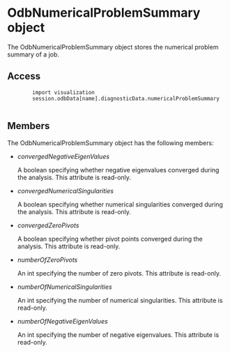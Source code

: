 # OdbNumericalProblemSummary object

The OdbNumericalProblemSummary object stores the numerical problem summary of a job.

## Access

```
        import visualization
        session.odbData[name].diagnosticData.numericalProblemSummary
      
```

## Members

The OdbNumericalProblemSummary object has the following members:

- *convergedNegativeEigenValues*

  A boolean specifying whether negative eigenvalues converged during the analysis. This attribute is read-only.

- *convergedNumericalSingularities*

  A boolean specifying whether numerical singularities converged during the analysis. This attribute is read-only.

- *convergedZeroPivots*

  A boolean specifying whether pivot points converged during the analysis. This attribute is read-only.

- *numberOfZeroPivots*

  An int specifying the number of zero pivots. This attribute is read-only.

- *numberOfNumericalSingularities*

  An int specifying the number of numerical singularities. This attribute is read-only.

- *numberOfNegativeEigenValues*

  An int specifying the number of negative eigenvalues. This attribute is read-only.